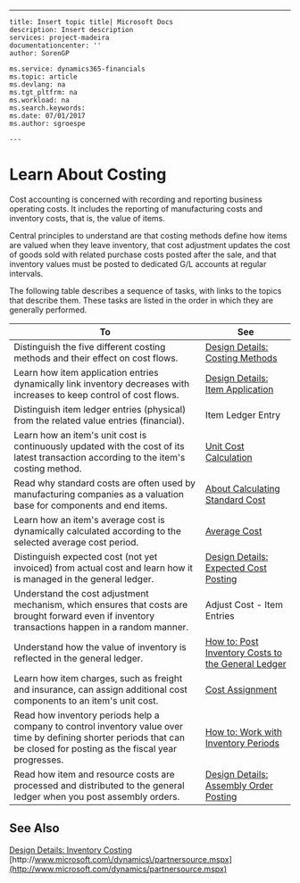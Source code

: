 ---
    title: Insert topic title| Microsoft Docs
    description: Insert description
    services: project-madeira
    documentationcenter: ''
    author: SorenGP

    ms.service: dynamics365-financials
    ms.topic: article
    ms.devlang: na
    ms.tgt_pltfrm: na
    ms.workload: na
    ms.search.keywords:
    ms.date: 07/01/2017
    ms.author: sgroespe

    ---
# Learn About Costing
Cost accounting is concerned with recording and reporting business operating costs. It includes the reporting of manufacturing costs and inventory costs, that is, the value of items.  
  
 Central principles to understand are that costing methods define how items are valued when they leave inventory, that cost adjustment updates the cost of goods sold with related purchase costs posted after the sale, and that inventory values must be posted to dedicated G\/L accounts at regular intervals.  
  
 The following table describes a sequence of tasks, with links to the topics that describe them. These tasks are listed in the order in which they are generally performed.  
  
|**To**|**See**|  
|------------|-------------|  
|Distinguish the five different costing methods and their effect on cost flows.|[Design Details: Costing Methods](design-details-costing-methods.md)|  
|Learn how item application entries dynamically link inventory decreases with increases to keep control of cost flows.|[Design Details: Item Application](design-details-item-application.md)|  
|Distinguish item ledger entries \(physical\) from the related value entries \(financial\).|Item Ledger Entry|  
|Learn how an item's unit cost is continuously updated with the cost of its latest transaction according to the item's costing method.|[Unit Cost Calculation](../unit-cost-calculation.md)|  
|Read why standard costs are often used by manufacturing companies as a valuation base for components and end items.|[About Calculating Standard Cost](../about-calculating-standard-cost.md)|  
|Learn how an item's average cost is dynamically calculated according to the selected average cost period.|[Average Cost](../average-cost.md)|  
|Distinguish expected cost \(not yet invoiced\) from actual cost and learn how it is managed in the general ledger.|[Design Details: Expected Cost Posting](design-details-expected-cost-posting.md)|  
|Understand the cost adjustment mechanism, which ensures that costs are brought forward even if inventory transactions happen in a random manner.|Adjust Cost - Item Entries|  
|Understand how the value of inventory is reflected in the general ledger.|[How to: Post Inventory Costs to the General Ledger](../how-to-post-inventory-costs-to-the-general-ledger.md)|  
|Learn how item charges, such as freight and insurance, can assign additional cost components to an item's unit cost.|[Cost Assignment](../cost-assignment.md)|  
|Read how inventory periods help a company to control inventory value over time by defining shorter periods that can be closed for posting as the fiscal year progresses.|[How to: Work with Inventory Periods](../how-to-work-with-inventory-periods.md)|  
|Read how item and resource costs are processed and distributed to the general ledger when you post assembly orders.|[Design Details: Assembly Order Posting](design-details-assembly-order-posting.md)|  
  
## See Also  
 [Design Details: Inventory Costing](design-details-inventory-costing.md)   
 [http:\/\/www.microsoft.com\/dynamics\/partnersource.mspx](http://www.microsoft.com/dynamics/partnersource.mspx)